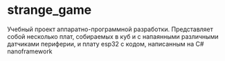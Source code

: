 # strange_game
Учебный проект аппаратно-программной разработки. Представляет собой несколько плат, собираемых в куб и с напаянными различными датчиками периферии, и плату esp32 с кодом, написанным на C# nanoframework  

